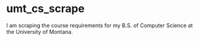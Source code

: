 # umt_cs_scrape
I am scraping the course requirements for my B.S. of Computer Science at the University of Montana.

